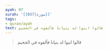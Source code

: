 ```yaml
---
ayah: 97
surah: '[[037|سورة]]'
tags:
- quran/ayah
text: قالوا ابنوا له بنيانا فألقوه في الجحيم
---
```

> قالوا ابنوا له بنيانا فألقوه في الجحيم
